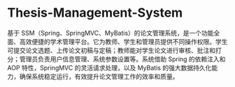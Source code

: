 # Thesis-Management-System
基于 SSM（Spring、SpringMVC、MyBatis）的论文管理系统，是一个功能全面、高效便捷的学术管理平台。它为教师、学生和管理员提供不同操作权限。学生可提交论文选题、上传论文初稿与定稿；教师能对学生论文进行审核、批注和打分；管理员负责用户信息管理、系统参数设置等。系统借助 Spring 的依赖注入和 AOP 特性，SpringMVC 的灵活请求处理，以及 MyBatis 的强大数据持久化能力，确保系统稳定运行，有效提升论文管理工作的效率和质量。 
